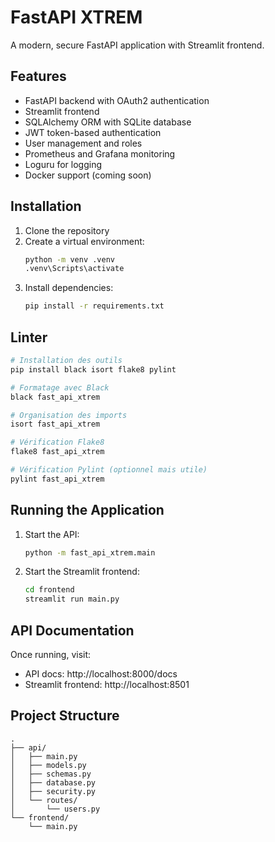 # FastAPI XTREM

A modern, secure FastAPI application with Streamlit frontend.

## Features

- FastAPI backend with OAuth2 authentication
- Streamlit frontend
- SQLAlchemy ORM with SQLite database
- JWT token-based authentication
- User management and roles
- Prometheus and Grafana monitoring
- Loguru for logging
- Docker support (coming soon)

## Installation

1. Clone the repository
2. Create a virtual environment:
   ```bash
   python -m venv .venv
   .venv\Scripts\activate
   ```
3. Install dependencies:
   ```bash
   pip install -r requirements.txt
   ```
## Linter

```bash
# Installation des outils
pip install black isort flake8 pylint

# Formatage avec Black
black fast_api_xtrem

# Organisation des imports
isort fast_api_xtrem

# Vérification Flake8
flake8 fast_api_xtrem

# Vérification Pylint (optionnel mais utile)
pylint fast_api_xtrem
```

## Running the Application

1. Start the API:
   ```bash
   python -m fast_api_xtrem.main
   ```

2. Start the Streamlit frontend:
   ```bash
   cd frontend
   streamlit run main.py
   ```

## API Documentation

Once running, visit:
- API docs: http://localhost:8000/docs
- Streamlit frontend: http://localhost:8501

## Project Structure

```
.
├── api/
│   ├── main.py
│   ├── models.py
│   ├── schemas.py
│   ├── database.py
│   ├── security.py
│   └── routes/
│       └── users.py
└── frontend/
    └── main.py
